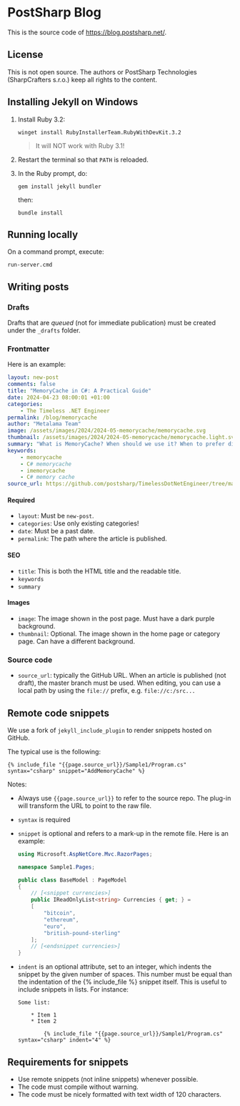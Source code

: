 # PostSharp Blog

This is the source code of https://blog.postsharp.net/.

## License 

This is not open source. The authors or PostSharp Technologies (SharpCrafters s.r.o.) keep all rights to the content.

## Installing Jekyll on Windows

1. Install Ruby 3.2:

   ```
   winget install RubyInstallerTeam.RubyWithDevKit.3.2
   ```

   > It will NOT work with Ruby 3.1!

2. Restart the terminal so that `PATH` is reloaded.

3. In the Ruby prompt, do: 

   ```
   gem install jekyll bundler
   ```
   then:
   ```
   bundle install
   ```

## Running locally

On a command prompt, execute:

```
run-server.cmd
```

## Writing posts

### Drafts

Drafts that are _queued_ (not for immediate publication) must be created under the `_drafts` folder.

### Frontmatter


Here is an example:


```yml
layout: new-post
comments: false
title: "MemoryCache in C#: A Practical Guide"
date: 2024-04-23 08:00:01 +01:00
categories:
    - The Timeless .NET Engineer
permalink: /blog/memorycache
author: "Metalama Team"
image: /assets/images/2024/2024-05-memorycache/memorycache.svg
thumbnail: /assets/images/2024/2024-05-memorycache/memorycache.light.svg
summary: "What is MemoryCache? When should we use it? When to prefer distributed caching? How to integrate caching into your code without boilerplate and without making it too brittle? This Practical Guide answers all these questions."
keywords:
    - memorycache
    - C# memorycache
    - imemorycache
    - C# memory cache
source_url: https://github.com/postsharp/TimelessDotNetEngineer/tree/main/memorycache/part1
``` 
  

#### Required

* `layout`: Must be `new-post`.
* `categories`: Use only existing categories!
* `date`: Must be a past date.
* `permalink`: The path where the article is published.

#### SEO

* `title`: This is both the HTML title and the readable title.
* `keywords`
* `summary`

#### Images

* `image`: The image shown in the post page. Must have a dark purple background.
* `thumbnail`: Optional. The image shown in the home page or category page. Can have a different background.

### Source code

* `source_url`: typically the GitHub URL. When an article is published (not draft), the master branch must be used. When editing, you can use a local path by using the `file://` prefix, e.g. `file://c:/src...`


## Remote code snippets

We use a fork of `jekyll_include_plugin` to render snippets hosted on GitHub.

The typical use is the following:

```
{% include_file "{{page.source_url}}/Sample1/Program.cs" syntax="csharp" snippet="AddMemoryCache" %}
```

Notes:
* Always use `{{page.source_url}}` to refer to the source repo. The plug-in will transform the URL to point to the raw file.
* `syntax` is required
* `snippet` is optional and refers to a mark-up in the remote file. Here is an example:
    
    ```csharp
    using Microsoft.AspNetCore.Mvc.RazorPages;
    
    namespace Sample1.Pages;
    
    public class BaseModel : PageModel
    {
        // [<snippet currencies>]
        public IReadOnlyList<string> Currencies { get; } =
        [
            "bitcoin",
            "ethereum",
            "euro",
            "british-pound-sterling"
        ];
        // [<endsnippet currencies>]
    }
    
    ```

* `indent` is an optional attribute, set to an integer, which indents the snippet by the given number of spaces. This number must be equal than the indentation of the {% include_file %} snippet itself. This is useful to include snippets in lists. For instance:

    ```
    Some list:

        * Item 1
        * Item 2

            {% include_file "{{page.source_url}}/Sample1/Program.cs" syntax="csharp" indent="4" %}

    ```    


## Requirements for snippets

* Use remote snippets (not inline snippets) whenever possible.
* The code must compile without warning.
* The code must be nicely formatted with text width of 120 characters.